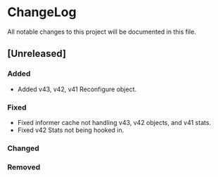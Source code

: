 # ChangeLog

All notable changes to this project will be documented in this file.

## [Unreleased]

### Added

- Added v43, v42, v41 Reconfigure object.

### Fixed

- Fixed informer cache not handling v43, v42 objects, and v41 stats.
- Fixed v42 Stats not being hooked in.

### Changed

### Removed
